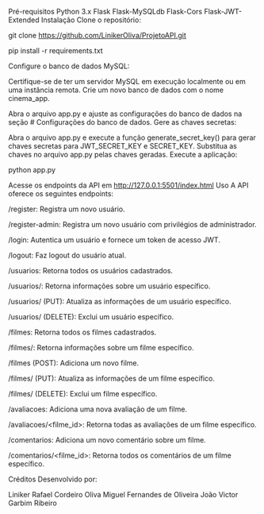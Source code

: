 Pré-requisitos
Python 3.x
Flask
Flask-MySQLdb
Flask-Cors
Flask-JWT-Extended
Instalação
Clone o repositório:

git clone https://github.com/LinikerOliva/ProjetoAPI.git

pip install -r requirements.txt

Configure o banco de dados MySQL:

Certifique-se de ter um servidor MySQL em execução localmente ou em uma instância remota.
Crie um novo banco de dados com o nome cinema_app.

Abra o arquivo app.py e ajuste as configurações do banco de dados na seção # Configurações do banco de dados.
Gere as chaves secretas:

Abra o arquivo app.py e execute a função generate_secret_key() para gerar chaves secretas para JWT_SECRET_KEY e SECRET_KEY.
Substitua as chaves no arquivo app.py pelas chaves geradas.
Execute a aplicação:

python app.py

Acesse os endpoints da API em http://127.0.0.1:5501/index.html
Uso
A API oferece os seguintes endpoints:

/register: Registra um novo usuário.

/register-admin: Registra um novo usuário com privilégios de administrador.

/login: Autentica um usuário e fornece um token de acesso JWT.

/logout: Faz logout do usuário atual.

/usuarios: Retorna todos os usuários cadastrados.

/usuarios/<id>: Retorna informações sobre um usuário específico.

/usuarios/<id> (PUT): Atualiza as informações de um usuário específico.

/usuarios/<id> (DELETE): Exclui um usuário específico.

/filmes: Retorna todos os filmes cadastrados.

/filmes/<id>: Retorna informações sobre um filme específico.

/filmes (POST): Adiciona um novo filme.

/filmes/<id> (PUT): Atualiza as informações de um filme específico.

/filmes/<id> (DELETE): Exclui um filme específico.

/avaliacoes: Adiciona uma nova avaliação de um filme.

/avaliacoes/<filme_id>: Retorna todas as avaliações de um filme específico.

/comentarios: Adiciona um novo comentário sobre um filme.

/comentarios/<filme_id>: Retorna todos os comentários de um filme específico.

Créditos
Desenvolvido por:

Liniker Rafael Cordeiro Oliva
Miguel Fernandes de Oliveira
João Victor Garbim Ribeiro